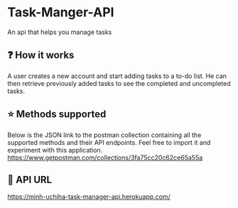 # Task-Manger-API
An api that helps you manage tasks
## :question: How it works 
A user creates a new account and start adding tasks to a to-do list. He can then retrieve previously added tasks to see the completed and uncompleted tasks.
## :star: Methods supported 
Below is the JSON link to the postman collection containing all the supported methods and their API endpoints. Feel free to import it and experiment with this application.\
https://www.getpostman.com/collections/3fa75cc20c62ce65a55a
## :wrench: API URL 
https://minh-uchiha-task-manager-api.herokuapp.com/

